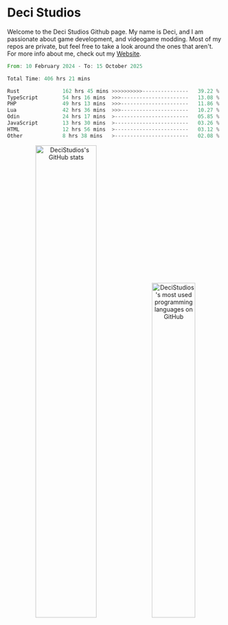 # Deci Studios
Welcome to the Deci Studios Github page. My name is Deci, and I am passionate about game development, and videogame modding. Most of my repos are private, but feel free to take a look around the ones that aren't.
For more info about me, check out my <a href="https://decidev.co.uk" target="_blank">Website</a>.
<!--START_SECTION:waka-->

```rust
From: 10 February 2024 - To: 15 October 2025

Total Time: 406 hrs 21 mins

Rust              162 hrs 45 mins >>>>>>>>>>---------------   39.22 %
TypeScript        54 hrs 16 mins  >>>----------------------   13.08 %
PHP               49 hrs 13 mins  >>>----------------------   11.86 %
Lua               42 hrs 36 mins  >>>----------------------   10.27 %
Odin              24 hrs 17 mins  >------------------------   05.85 %
JavaScript        13 hrs 30 mins  >------------------------   03.26 %
HTML              12 hrs 56 mins  >------------------------   03.12 %
Other             8 hrs 38 mins   >------------------------   02.08 %
```

<!--END_SECTION:waka-->
<p align="center">
  <a href="https://github.com/anuraghazra/github-readme-stats" target="_blank"><img src="https://github-readme-stats.vercel.app/api?username=decistudios&show_icons=true&count_private=true&theme=omni&hide_border=true" alt="DeciStudios's GitHub stats" width="53.1%" /></a>
  <a href="https://github.com/anuraghazra/github-readme-stats" target="_blank"><img width="44.7%" src="https://github-readme-stats.vercel.app/api/top-langs/?username=decistudios&theme=omni&layout=compact&hide_border=true&langs_count=6" alt="DeciStudios's most used programming languages on GitHub" /></a>
</p>


